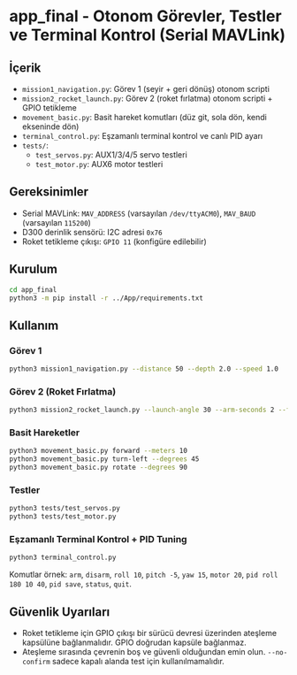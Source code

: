 # app_final - Otonom Görevler, Testler ve Terminal Kontrol (Serial MAVLink)

## İçerik

- `mission1_navigation.py`: Görev 1 (seyir + geri dönüş) otonom scripti
- `mission2_rocket_launch.py`: Görev 2 (roket fırlatma) otonom scripti + GPIO tetikleme
- `movement_basic.py`: Basit hareket komutları (düz git, sola dön, kendi ekseninde dön)
- `terminal_control.py`: Eşzamanlı terminal kontrol ve canlı PID ayarı
- `tests/`:
  - `test_servos.py`: AUX1/3/4/5 servo testleri
  - `test_motor.py`: AUX6 motor testleri

## Gereksinimler

- Serial MAVLink: `MAV_ADDRESS` (varsayılan `/dev/ttyACM0`), `MAV_BAUD` (varsayılan `115200`)
- D300 derinlik sensörü: I2C adresi `0x76`
- Roket tetikleme çıkışı: `GPIO 11` (konfigüre edilebilir)

## Kurulum

```bash
cd app_final
python3 -m pip install -r ../App/requirements.txt
```

## Kullanım

### Görev 1
```bash
python3 mission1_navigation.py --distance 50 --depth 2.0 --speed 1.0
```

### Görev 2 (Roket Fırlatma)
```bash
python3 mission2_rocket_launch.py --launch-angle 30 --arm-seconds 2 --fire-seconds 1 --no-confirm
```

### Basit Hareketler
```bash
python3 movement_basic.py forward --meters 10
python3 movement_basic.py turn-left --degrees 45
python3 movement_basic.py rotate --degrees 90
```

### Testler
```bash
python3 tests/test_servos.py
python3 tests/test_motor.py
```

### Eşzamanlı Terminal Kontrol + PID Tuning
```bash
python3 terminal_control.py
```

Komutlar örnek: `arm`, `disarm`, `roll 10`, `pitch -5`, `yaw 15`, `motor 20`, `pid roll 180 10 40`, `pid save`, `status`, `quit`.

## Güvenlik Uyarıları

- Roket tetikleme için GPIO çıkışı bir sürücü devresi üzerinden ateşleme kapsülüne bağlanmalıdır. GPIO doğrudan kapsüle bağlanmaz.
- Ateşleme sırasında çevrenin boş ve güvenli olduğundan emin olun. `--no-confirm` sadece kapalı alanda test için kullanılmamalıdır.


